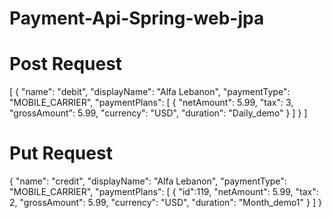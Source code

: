 # Payment-Api-Spring-web-jpa

# Post Request

[
    {
        "name": "debit",
        "displayName": "Alfa Lebanon",
        "paymentType": "MOBILE_CARRIER",
        "paymentPlans": [
            {
                "netAmount": 5.99,
                "tax": 3,
                "grossAmount": 5.99,
                "currency": "USD",
                "duration": "Daily_demo"
            }
        ]
    }
]

# Put Request

{
        "name": "credit",
        "displayName": "Alfa Lebanon",
        "paymentType": "MOBILE_CARRIER",
        "paymentPlans": [
            {
            	"id":119,
                "netAmount": 5.99,
                "tax": 2,
                "grossAmount": 5.99,
                "currency": "USD",
                "duration": "Month_demo1"
            }
        ]
}

